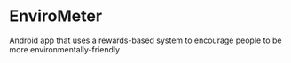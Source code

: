 # EnviroMeter
Android app that uses a rewards-based system to encourage people to be more environmentally-friendly
